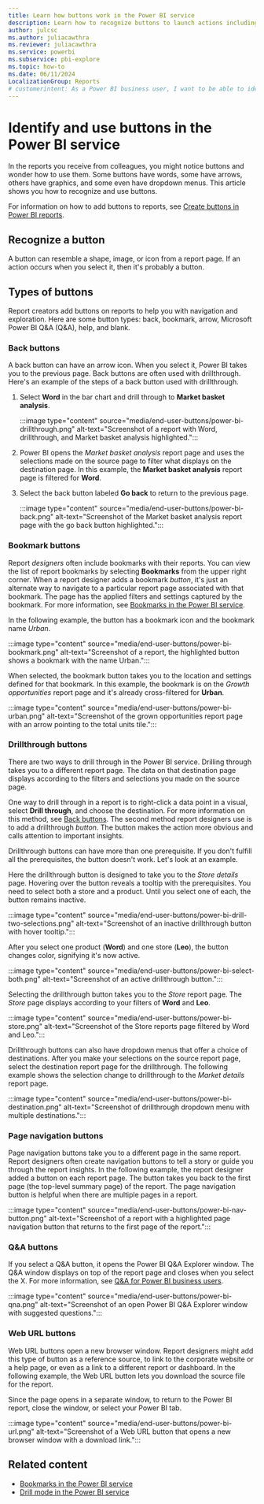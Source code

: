 ```yaml
---
title: Learn how buttons work in the Power BI service
description: Learn how to recognize buttons to launch actions including in-report navigation, drill through, and cross-report drill through.
author: julcsc
ms.author: juliacawthra
ms.reviewer: juliacawthra
ms.service: powerbi
ms.subservice: pbi-explore
ms.topic: how-to
ms.date: 06/11/2024
LocalizationGroup: Reports
# customerintent: As a Power BI business user, I want to be able to identify a button and understand how to use a button in a report that has been shared with me.
---
```

# Identify and use buttons in the Power BI service

In the reports you receive from colleagues, you might notice buttons and wonder how to use them. Some buttons have words, some have arrows, others have graphics, and some even have dropdown menus. This article shows you how to recognize and use buttons.

For information on how to add buttons to reports, see [Create buttons in Power BI reports](../create-reports/desktop-buttons.md).

## Recognize a button

A button can resemble a shape, image, or icon from a report page. If an action occurs when you select it, then it's probably a button.

## Types of buttons

Report creators add buttons on reports to help you with navigation and exploration. Here are some button types: back, bookmark, arrow, Microsoft Power BI Q&A (Q&A), help, and blank.

### Back buttons

A back button can have an arrow icon. When you select it, Power BI takes you to the previous page. Back buttons are often used with drillthrough. Here's an example of the steps of a back button used with drillthrough.

1. Select **Word** in the bar chart and drill through to **Market basket analysis**.

    :::image type="content" source="media/end-user-buttons/power-bi-drillthrough.png" alt-text="Screenshot of a report with Word, drillthrough, and Market basket analysis highlighted.":::

1. Power BI opens the *Market basket analysis* report page and uses the selections made on the source page to filter what displays on the destination page. In this example, the **Market basket analysis** report page is filtered for **Word**.

1. Select the back button labeled **Go back** to return to the previous page.

    :::image type="content" source="media/end-user-buttons/power-bi-back.png" alt-text="Screenshot of the Market basket analysis report page with the go back button highlighted.":::

### Bookmark buttons

Report *designers* often include bookmarks with their reports. You can view the list of report bookmarks by selecting **Bookmarks** from the upper right corner. When a report designer adds a bookmark *button*, it's just an alternate way to navigate to a particular report page associated with that bookmark. The page has the applied filters and settings captured by the bookmark. For more information, see [Bookmarks in the Power BI service](end-user-bookmarks.md).

In the following example, the button has a bookmark icon and the bookmark name *Urban*.

:::image type="content" source="media/end-user-buttons/power-bi-bookmark.png" alt-text="Screenshot of a report, the highlighted button shows a bookmark with the name Urban.":::

When selected, the bookmark button takes you to the location and settings defined for that bookmark. In this example, the bookmark is on the *Growth opportunities* report page and it's already cross-filtered for **Urban**.

:::image type="content" source="media/end-user-buttons/power-bi-urban.png" alt-text="Screenshot of the grown opportunities report page with an arrow pointing to the total units tile.":::

### Drillthrough buttons

There are two ways to drill through in the Power BI service. Drilling through takes you to a different report page. The data on that destination page displays according to the filters and selections you made on the source page.

One way to drill through in a report is to right-click a data point in a visual, select **Drill through**, and choose the destination. For more information on this method, see [Back buttons](#back-buttons). The second method report designers use is to add a drillthrough *button*. The button makes the action more obvious and calls attention to important insights.  

Drillthrough buttons can have more than one prerequisite. If you don't fulfill all the prerequisites, the button doesn't work. Let's look at an example.

Here the drillthrough button is designed to take you to the *Store details* page. Hovering over the button reveals a tooltip with the prerequisites. You need to select both a store and a product. Until you select one of each, the button remains inactive.

:::image type="content" source="media/end-user-buttons/power-bi-drill-two-selections.png" alt-text="Screenshot of an inactive drillthrough button with hover tooltip.":::

After you select one product (**Word**) and one store (**Leo**), the button changes color, signifying it's now active.

:::image type="content" source="media/end-user-buttons/power-bi-select-both.png" alt-text="Screenshot of an active drillthrough button.":::

Selecting the drillthrough button takes you to the *Store* report page. The *Store* page displays according to your filters of **Word** and **Leo**.

:::image type="content" source="media/end-user-buttons/power-bi-store.png" alt-text="Screenshot of the Store reports page filtered by Word and Leo.":::

Drillthrough buttons can also have dropdown menus that offer a choice of destinations. After you make your selections on the source report page, select the destination report page for the drillthrough. The following example shows the selection change to drillthrough to the *Market details* report page.

:::image type="content" source="media/end-user-buttons/power-bi-destination.png" alt-text="Screenshot of drillthrough dropdown menu with multiple destinations.":::

### Page navigation buttons

Page navigation buttons take you to a different page in the same report. Report designers often create navigation buttons to tell a story or guide you through the report insights. In the following example, the report designer added a button on each report page. The button takes you back to the first page (the top-level summary page) of the report. The page navigation button is helpful when there are multiple pages in a report.

:::image type="content" source="media/end-user-buttons/power-bi-nav-button.png" alt-text="Screenshot of a report with a highlighted page navigation button that returns to the first page of the report.":::

### Q&A buttons

If you select a Q&A button, it opens the Power BI Q&A Explorer window. The Q&A window displays on top of the report page and closes when you select the X. For more information, see [Q&A for Power BI business users](end-user-q-and-a.md).

:::image type="content" source="media/end-user-buttons/power-bi-qna.png" alt-text="Screenshot of an open Power BI Q&A Explorer window with suggested questions.":::

### Web URL buttons

Web URL buttons open a new browser window. Report designers might add this type of button as a reference source, to link to the corporate website or a help page, or even as a link to a different report or dashboard. In the following example, the Web URL button lets you download the source file for the report.

Since the page opens in a separate window, to return to the Power BI report, close the window, or select your Power BI tab.

:::image type="content" source="media/end-user-buttons/power-bi-url.png" alt-text="Screenshot of a Web URL button that opens a new browser window with a download link.":::

## Related content

- [Bookmarks in the Power BI service](end-user-bookmarks.md)
- [Drill mode in the Power BI service](../create-reports/desktop-drillthrough.md)
